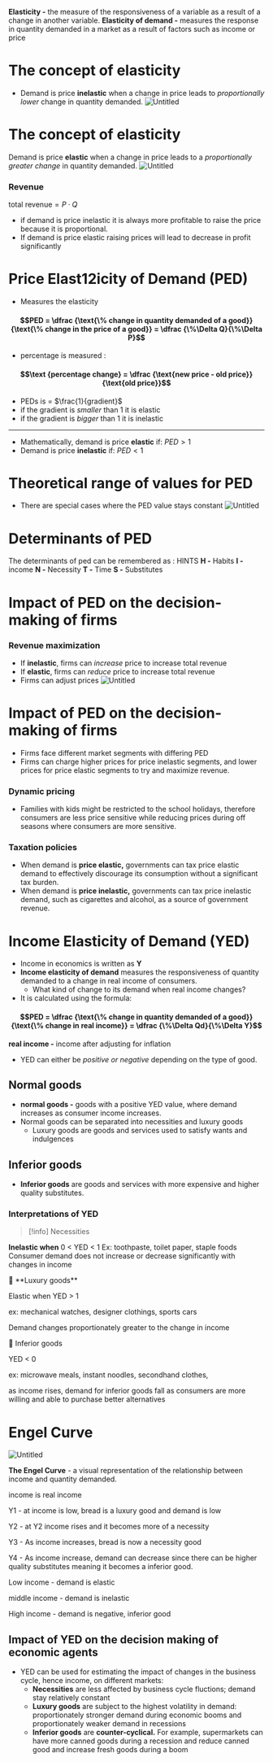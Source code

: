 
**Elasticity -** the measure of the responsiveness of a variable as a result of a change in another variable.
**Elasticity of demand -** measures the response in quantity demanded in a market as a result of factors such as income or price 
# The concept of elasticity
- Demand is price **inelastic** when a change in price leads to *proportionally lower* change in quantity demanded.
![Untitled](2%205%20Elasticity%20of%20demand%20eb8db11f1cce42f39101e2e6cfd2ea7d/Untitled.png)
# The concept of elasticity
Demand is price **elastic** when a change in price leads to a *proportionally greater change*  in quantity demanded. 
![Untitled](2%205%20Elasticity%20of%20demand%20eb8db11f1cce42f39101e2e6cfd2ea7d/Untitled%201.png)
### Revenue
$\text {total revenue} = P \cdot Q$
- if demand is price inelastic it is always more profitable to raise the price because it is proportional.
- If demand is price elastic raising prices will lead to decrease in profit significantly
# Price Elast12icity of Demand (PED)
- Measures the elasticity
#### $$PED = \dfrac {\text{\% change in quantity demanded of a good}}{\text{\% change in the price of a good}} = \dfrac {\%\Delta Q}{\%\Delta P}$$
- percentage is measured :
#### $$\text {percentage change} = \dfrac {\text{new price - old price}}{\text{old price}}$$
- PEDs is = $\frac{1}{gradient}$
- if the gradient is *smaller* than 1 it is elastic
- if the gradient is *bigger* than 1 it is inelastic
--- 
- Mathematically, demand is price **elastic** if:
	$PED > 1$
- Demand is price **inelastic** if:
	$PED < 1$
# Theoretical range of values for PED
- There are special cases where the PED value stays constant
![Untitled](2%205%20Elasticity%20of%20demand%20eb8db11f1cce42f39101e2e6cfd2ea7d/Untitled%204.png)
# Determinants of PED
The determinants of ped can be remembered as : HINTS
**H -** Habits
**I -** income
**N -** Necessity
**T -** Time
**S -** Substitutes
# Impact of PED on the decision-making of firms
### Revenue maximization
- If **inelastic**, firms can *increase* price to increase total revenue
- If **elastic**, firms can *reduce* price to increase total revenue
- Firms can adjust prices
![Untitled](2%205%20Elasticity%20of%20demand%20eb8db11f1cce42f39101e2e6cfd2ea7d/Untitled%205.png)
# Impact of PED on the decision-making of firms
- Firms face different market segments with differing PED
- Firms can charge higher prices for price inelastic segments, and lower prices for price elastic segments to try and maximize revenue.
### Dynamic pricing
- Families with kids might be restricted to the school holidays, therefore consumers are less price sensitive while reducing prices during off seasons where consumers are more sensitive.
### Taxation policies
- When demand is **price elastic,** governments can tax price elastic demand to effectively discourage its consumption without a significant tax burden.
- When demand is **price inelastic,** governments can tax price inelastic demand, such as cigarettes and alcohol, as a source of government revenue.
# Income Elasticity of Demand (YED)
- Income in economics is written as **Y**
- **Income elasticity of demand** measures the responsiveness of quantity demanded to a change in real income of consumers. 
	- What kind of change to its demand when real income changes?
- It is calculated using the formula:
#### $$PED = \dfrac {\text{\% change in quantity demanded of a good}}{\text{\% change in real income}} = \dfrac {\%\Delta Qd}{\%\Delta Y}$$

**real income -** income after adjusting for inflation
- YED can either be *positive or negative* depending on the type of good.
## Normal goods
- **normal goods -** goods with a positive YED value, where demand increases as consumer income increases.
- Normal goods can be separated into necessities and luxury goods
    - Luxury goods are goods and services used to satisfy wants and indulgences
## Inferior goods
- **Inferior goods** are goods and services with more expensive and higher quality substitutes.
### Interpretations of YED
>[!info] Necessities
>
**Inelastic when** 0 < YED < 1
Ex: toothpaste, toilet paper, staple foods
Consumer demand does not increase or decrease significantly with changes in income



<aside>
👜 **Luxury goods**

Elastic when YED > 1

ex: mechanical watches, designer clothings, sports cars

Demand changes proportionately greater to the change in income

</aside>

<aside>
🧻 Inferior goods

YED < 0

ex: microwave meals, instant noodles, secondhand clothes, 

as income rises, demand for inferior goods fall as consumers are more willing and able to purchase better alternatives

</aside>

# Engel Curve

![Untitled](2%205%20Elasticity%20of%20demand%20eb8db11f1cce42f39101e2e6cfd2ea7d/Untitled%207.png)

**The Engel Curve** - a visual representation of the relationship between income and quantity demanded. 

income is real income

Y1 - at income is low, bread is a luxury good and demand is low

Y2 - at Y2 income rises and it becomes more of a necessity

Y3 - As income increases, bread is now a necessity good

Y4 - As income increase, demand can decrease since there can be higher quality substitutes meaning it becomes a inferior good. 

Low income - demand is elastic

middle income - demand is inelastic

High income - demand is negative, inferior good

## Impact of YED on the decision making of economic agents

- YED can be used for estimating the impact of changes in the business cycle, hence income, on different markets:
    - **Necessities** are less affected by business cycle fluctions; demand stay relatively constant
    - **Luxury goods** are subject to the highest volatility in demand: proportionately stronger demand during economic booms and proportionately weaker demand in recessions
    - **Inferior goods** are **counter-cyclical.** For example, supermarkets can have more canned goods during a recession and reduce canned good and increase fresh goods during a boom